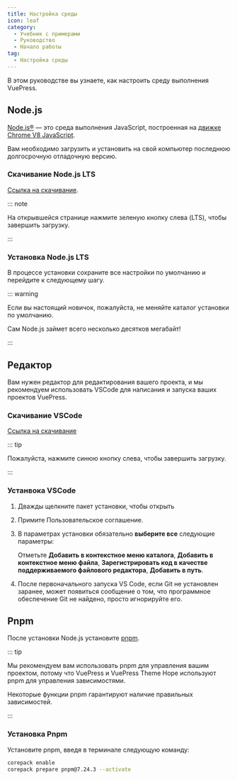 ```yaml
---
title: Настройка среды
icon: leaf
category:
  - Учебник с примерами
  - Руководство
  - Начало работы
tag:
  - Настройка среды
---
```


В этом руководстве вы узнаете, как настроить среду выполнения VuePress.

## Node.js

[Node.js®](https://nodejs.org/en/) — это среда выполнения JavaScript, построенная на [движке Chrome V8 JavaScript](https://v8.dev/).

Вам необходимо загрузить и установить на свой компьютер последнюю долгосрочную отладочную версию.

### Скачивание Node.js LTS

[Ссылка на скачивание](https://nodejs.org/en/).

::: note

На открывшейся странице нажмите зеленую кнопку слева (LTS), чтобы завершить загрузку.

:::

### Установка Node.js LTS

В процессе установки сохраните все настройки по умолчанию и перейдите к следующему шагу.

::: warning

Если вы настоящий новичок, пожалуйста, не меняйте каталог установки по умолчанию.

Сам Node.js займет всего несколько десятков мегабайт!

:::

## Редактор

Вам нужен редактор для редактирования вашего проекта, и мы рекомендуем использовать VSCode для написания и запуска ваших проектов VuePress.

### Скачивание VSCode

[Ссылка на скачивание](https://code.visualstudio.com/)

::: tip

Пожалуйста, нажмите синюю кнопку слева, чтобы завершить загрузку.

:::

### Устанвока VSCode

1. Дважды щелкните пакет установки, чтобы открыть

1. Примите Пользовательское соглашение.

1. В параметрах установки обязательно **выберите все** следующие параметры:

   Отметьте **Добавить в контекстное меню каталога**, **Добавить в контекстное меню файла**, **Зарегистрировать код в качестве поддерживаемого файлового редактора**, **Добавить в путь**.

1. После первоначального запуска VS Code, если Git не установлен заранее, может появиться сообщение о том, что программное обеспечение Git не найдено, просто игнорируйте его.

## Pnpm

После установки Node.js установите [pnpm](https://pnpm.io).

::: tip

Мы рекомендуем вам использовать pnpm для управления вашим проектом, потому что VuePress и VuePress Theme Hope используют pnpm для управления зависимостями.

Некоторые функции pnpm гарантируют наличие правильных зависимостей.

:::

### Установка Pnpm

Установите pnpm, введя в терминале следующую команду:

```sh
corepack enable
corepack prepare pnpm@7.24.3 --activate
```
